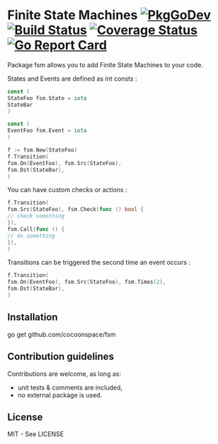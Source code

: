 # Finite State Machines [![PkgGoDev](https://pkg.go.dev/badge/github.com/cocoonspace/fsm)](https://pkg.go.dev/github.com/cocoonspace/fsm) [![Build Status](https://app.travis-ci.com/cocoonspace/fsm.svg?branch=master)](https://app.travis-ci.com/cocoonspace/fsm) [![Coverage Status](https://coveralls.io/repos/github/cocoonspace/fsm/badge.svg?branch=master)](https://coveralls.io/github/cocoonspace/fsm?branch=master) [![Go Report Card](https://goreportcard.com/badge/github.com/cocoonspace/fsm)](https://goreportcard.com/report/github.com/cocoonspace/fsm)

Package fsm allows you to add Finite State Machines to your code.

States and Events are defined as int consts :

```go
const (
StateFoo fsm.State = iota
StateBar
)

const (
EventFoo fsm.Event = iota
)

f := fsm.New(StateFoo)
f.Transition(
fsm.On(EventFoo), fsm.Src(StateFoo),
fsm.Dst(StateBar),
)
```

You can have custom checks or actions :

```go
f.Transition(
fsm.Src(StateFoo), fsm.Check(func () bool {
// check something
}),
fsm.Call(func () {
// do something
}),
)
```

Transitions can be triggered the second time an event occurs :

```go
f.Transition(
fsm.On(EventFoo), fsm.Src(StateFoo), fsm.Times(2),
fsm.Dst(StateBar),
)
```

## Installation

go get github.com/cocoonspace/fsm

## Contribution guidelines

Contributions are welcome, as long as:

* unit tests & comments are included,
* no external package is used.

## License

MIT - See LICENSE
